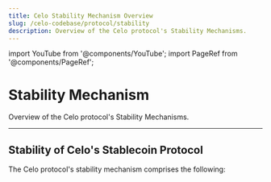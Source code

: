 ```yaml
---
title: Celo Stability Mechanism Overview
slug: /celo-codebase/protocol/stability
description: Overview of the Celo protocol's Stability Mechanisms.
---
```

import YouTube from '@components/YouTube';
import PageRef from '@components/PageRef';

# Stability Mechanism

Overview of the Celo protocol's Stability Mechanisms.

___

## Stability of Celo's Stablecoin Protocol

<YouTube videoId="kYhDUmKuGCY"/>

The Celo protocol's stability mechanism comprises the following:

<PageRef url="/celo-codebase/protocol/stability/doto" pageName="Stability Algorithm (Mento)" />
<PageRef url="/celo-codebase/protocol/stability/oracles" pageName="Oracles" />
<PageRef url="/celo-codebase/protocol/stability/stability-fees" pageName="Stability Fees" />
<PageRef url="/celo-codebase/protocol/stability/granda-mento" pageName="Granda Mento" />
<PageRef url="/celo-codebase/protocol/stability/adding_stable_assets" pageName="Adding Stable Tokens" />
<PageRef url="/celo-codebase/protocol/stability/tobin-tax" pageName="Tobin Tax" />
